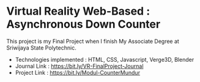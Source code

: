 # Virtual Reality Web-Based : Asynchronous Down Counter

This project is my Final Project when I finish My Associate Degree at Sriwijaya State Polytechnic.

- Technologies implemented : HTML, CSS, Javascript, Verge3D, Blender
- Journal Link : https://bit.ly/VR-FinalProject-Journal
- Project Link : https://bit.ly/Modul-CounterMundur

